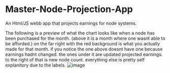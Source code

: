 # Master-Node-Projection-App
An Html/JS webb app that projects earnings for node systems.

The following is a preview of what the chart looks like when a node has been purchased for the month.
(above it is a month where one wasnt able to be afforded.)
on the far right with the red background is what you actually made for that month.
if you notice the one above doesnt have one because earnings hadnt changed.
the ones under it are updated projected earnings. to the right of that is new node count.
everything else is pretty self explanitory due to the labels.
![image](https://user-images.githubusercontent.com/5101197/129348721-5a0d1c79-afcd-4f95-86f4-a8f8048b00df.png)

